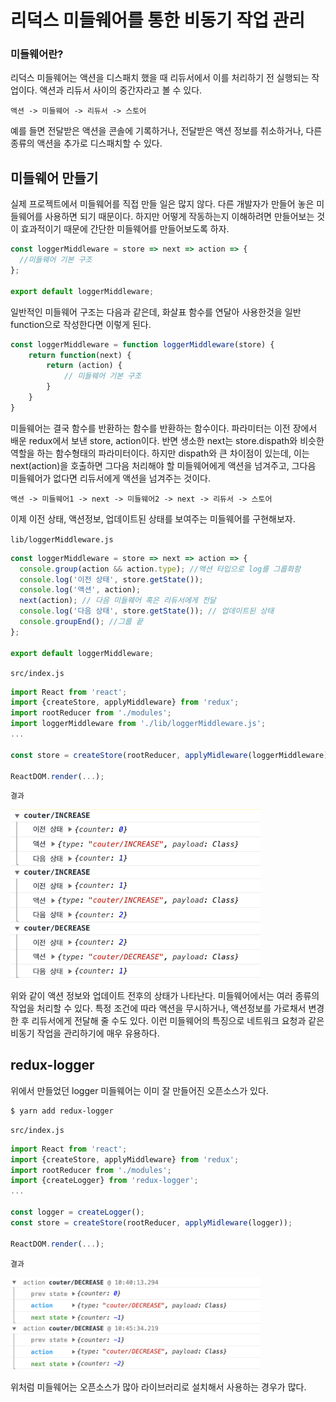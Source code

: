 # 리덕스 미들웨어를 통한 비동기 작업 관리

### 미들웨어란?

리덕스 미들웨어는 액션을 디스패치 했을 때 리듀서에서 이를 처리하기 전 실행되는 작업이다.
액션과 리듀서 사이의 중간자라고 볼 수 있다.

```
액션 -> 미들웨어 -> 리듀서 -> 스토어
```

예를 들면 전달받은 액션을 콘솔에 기록하거나, 전달받은 액션 정보를 취소하거나, 다른 종류의 액션을 추가로 디스패치할 수 있다.

## 미들웨어 만들기

실제 프로젝트에서 미들웨어를 직접 만들 일은 많지 않다. 다른 개발자가 만들어 놓은 미들웨어를 사용하면 되기 때문이다. 하지만 어떻게 작동하는지 이해하려면 만들어보는 것이 효과적이기 때문에 간단한 미들웨어를 만들어보도록 하자.

```js
const loggerMiddleware = store => next => action => {
  //미들웨어 기본 구조
};

export default loggerMiddleware;
```

일반적인 미들웨어 구조는 다음과 같은데, 화살표 함수를 연달아 사용한것을 일반 function으로 작성한다면 이렇게 된다.

```js
const loggerMiddleware = function loggerMiddleware(store) {
    return function(next) {
        return (action) {
            // 미들웨어 기본 구조
        }
    }
}
```

미들웨어는 결국 함수를 반환하는 함수를 반환하는 함수이다. 파라미터는 이전 장에서 배운 redux에서 보낸 store, action이다.
반면 생소한 next는 store.dispath와 비슷한 역할을 하는 함수형태의 파라미터이다. 하지만 dispath와 큰 차이점이 있는데, 이는 next(action)을 호출하면 그다음 처리해야 할 미들웨어에게 액션을 넘겨주고, 그다음 미들웨어가 없다면 리듀서에게 액션을 넘겨주는 것이다.

```
액션 -> 미들웨어1 -> next -> 미들웨어2 -> next -> 리듀서 -> 스토어
```

이제 이전 상태, 액션정보, 업데이트된 상태를 보여주는 미들웨어를 구현해보자.

`lib/loggerMiddleware.js`

```js
const loggerMiddleware = store => next => action => {
  console.group(action && action.type); //액션 타입으로 log를 그룹화함
  console.log('이전 상태', store.getState());
  console.log('액션', action);
  next(action); // 다음 미들웨어 혹은 리듀서에게 전달
  console.log('다음 상태', store.getState()); // 업데이트된 상태
  console.groupEnd(); //그룹 끝
};

export default loggerMiddleware;
```

`src/index.js`

```js
import React from 'react';
import {createStore, applyMiddleware} from 'redux';
import rootReducer from './modules';
import loggerMiddleware from './lib/loggerMiddleware.js';
...

const store = createStore(rootReducer, applyMidleware(loggerMiddleware));

ReactDOM.render(...);
```

`결과`

<img src="logger-result.png" width="400"/>

위와 같이 액션 정보와 업데이트 전후의 상태가 나타난다.
미들웨어에서는 여러 종류의 작업을 처리할 수 있다. 특정 조건에 따라 액션을 무시하거나, 액션정보를 가로채서 변경한 후 리듀서에게 전달해 줄 수도 있다.
이런 미들웨어의 특징으로 네트워크 요청과 같은 비동기 작업을 관리하기에 매우 유용하다.

## redux-logger

위에서 만들었던 logger 미들웨어는 이미 잘 만들어진 오픈소스가 있다.

```shell
$ yarn add redux-logger
```

`src/index.js`

```js
import React from 'react';
import {createStore, applyMiddleware} from 'redux';
import rootReducer from './modules';
import {createLogger} from 'redux-logger';
...

const logger = createLogger();
const store = createStore(rootReducer, applyMidleware(logger));

ReactDOM.render(...);
```

`결과`

<img src="redux-logger.png" width="400"/>

위처럼 미들웨어는 오픈소스가 많아 라이브러리로 설치해서 사용하는 경우가 많다.
